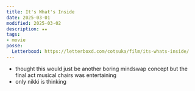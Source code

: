```yaml
---
title: It's What's Inside
date: 2025-03-01
modified: 2025-03-02
description: ★★
tags:
- movie
posse:
  Letterboxd: https://letterboxd.com/cotsuka/film/its-whats-inside/
---
```


- thought this would just be another boring mindswap concept but the final act musical chairs was entertaining
- only nikki is thinking